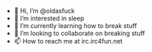 - 👋 Hi, I’m @oldasfuck
- 👀 I’m interested in sleep
- 🌱 I’m currently learning how to break stuff
- 💞️ I’m looking to collaborate on breaking stuff
- 📫 How to reach me at irc.irc4fun.net

<!---
oldasfuck/oldasfuck is a ✨ special ✨ repository because its `README.md` (this file) appears on your GitHub profile.
You can click the Preview link to take a look at your changes.
--->
